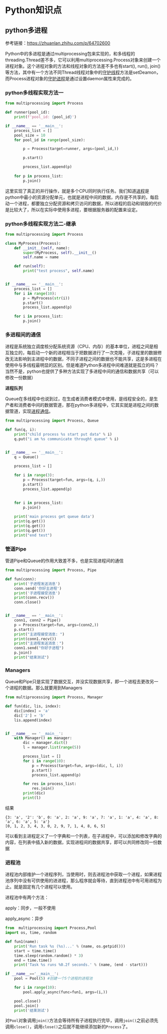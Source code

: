 # Python知识点

## python多进程

参考链接：https://zhuanlan.zhihu.com/p/64702600

Python中的多进程是通过multiprocessing包来实现的，和多线程的threading.Thread差不多，它可以利用multiprocessing.Process对象来创建一个进程对象。这个进程对象的方法和线程对象的方法差不多也有start(), run(), join()等方法，其中有一个方法不同Thread线程对象中的[守护线程](https://zhida.zhihu.com/search?content_id=102507664&content_type=Article&match_order=1&q=守护线程&zhida_source=entity)方法是setDeamon，而Process进程对象的[守护进程](https://zhida.zhihu.com/search?content_id=102507664&content_type=Article&match_order=1&q=守护进程&zhida_source=entity)是通过设置daemon属性来完成的。

### **python多线程实现方法一**

```python
from multiprocessing import Process

def runner(pool_id):
    print(f'pool_id: {pool_id}')

if __name__ == '__main__':
    process_list = []
    pool_size = 10
    for pool_id in range(pool_size):

        p = Process(target=runner, args=(pool_id,))

        p.start()

        process_list.append(p)
    
    for p in process_list:
        p.join()

```

这里实现了真正的并行操作，就是多个CPU同时执行任务。我们知道[进程](https://zhida.zhihu.com/search?content_id=102507664&content_type=Article&match_order=20&q=进程&zhida_source=entity)是python中最小的资源分配单元，也就是进程中间的数据，内存是不共享的，每启动一个进程，都要独立分配资源和拷贝访问的数据，所以进程的启动和销毁的代价是比较大了，所以在实际中使用多进程，要根据服务器的配置来设定。

### **python多线程实现方法二-继承**

```python
from multiprocessing import Process

class MyProcess(Process):
    def __init__(self, name):
        super(MyProcess, self).__init__()
        self.name = name

    def run(self):
        print("test process", self.name)


if __name__ == '__main__':
    process_list = []
    for i in range(10):
        p = MyProcess(str(i))
        p.start()
        process_list.append(p)

    for i in process_list:
        p.join()
```

### **多进程间的通信**

进程是系统独立调度核分配系统资源（CPU、内存）的基本单位，进程之间是相互独立的，每启动一个新的进程相当于把数据进行了一次克隆，子进程里的数据修改无法影响到主进程中的数据，不同子进程之间的数据也不能共享，这是多进程在使用中与多线程最明显的区别。但是难道Python多进程中间难道就是孤立的吗？当然不是，python也提供了多种方法实现了多进程中间的通信和数据共享（可以修改一份数据）

**进程队列**

Queue在多线程中也说到过，在生成者消费者模式中使用，是线程安全的，是生产者和消费者中间的数据管道，那在python多进程中，它其实就是进程之间的数据管道，实现[进程通信](https://zhida.zhihu.com/search?content_id=102507664&content_type=Article&match_order=1&q=进程通信&zhida_source=entity)。

```python
from multiprocessing import Process, Queue

def fun(q, i):
    print("child process %s start put data" % i)
    q.put("i am %s communicate throught queue" % i)


if __name__ == '__main__':
    q = Queue()

    process_list = []
    
    for i in range(3):
        p = Process(target=fun, args=(q, i,))
        p.start()
        process_list.append(p)

    
    for i in process_list:
        p.join()
    
    print('main process get queue data')
    print(q.get())
    print(q.get())
    print(q.get())
    print("end test")
```

### **管道Pipe**

管道Pipe和Queue的作用大致差不多，也是实现进程间的通信

```python
from multiprocessing import Process, Pipe

def fun(conn):
    print('子进程发送消息')
    conn.send('你好主进程')
    print('子进程接受消息')
    print(conn.recv())
    conn.close()


if __name__ == '__main__':
    conn1, conn2 = Pipe()
    p = Process(target=fun, args=(conn2,))
    p.start()
    print("主进程接受消息: ")
    print(conn1.recv())
    print("主进程发送消息：")
    conn1.send("你好子进程")
    p.join()
    print("结束测试")

```

### **Managers**

Queue和Pipe只是实现了数据交互，并没实现数据共享，即一个进程去更改另一个进程的数据。那么就要用到Managers

```python
from multiprocessing import Process, Manager

def fun(dic, lis, index):
    dic[index] = 'a'
    dic['2'] = 'b'
    lis.append(index)


if __name__ == '__main__':
    with Manager() as manager:
        dic = manager.dict()
        l = manager.list(range(5))

        process_list = [] 
        for i in range(10):
            p = Process(target=fun, args=(dic, l, i))
            p.start()
            process_list.append(p)

        for res in process_list:
            res.join()
        print(dic)
        print(l)
```

结果

```shell
{3: 'a', '2': 'b', 0: 'a', 2: 'a', 9: 'a', 7: 'a', 1: 'a', 4: 'a', 8: 'a', 6: 'a', 5: 'a'}
[0, 1, 2, 3, 4, 3, 0, 2, 9, 7, 1, 4, 8, 6, 5]
```

可以看到主进程定义了一个字典和一个列表，在子进程中，可以添加和修改字典的内容，在列表中插入新的数据，实现进程间的数据共享，即可以共同修改同一份数据

### 进程池

进程池内部维护一个进程序列，当使用时，则去进程池中获取一个进程，如果进程池序列中没有可供使用的进进程，那么程序就会等待，直到进程池中有可用进程为止。就是固定有几个进程可以使用。

进程池中有两个方法：

apply：同步，一般不使用

apply_async：异步

```python
from  multiprocessing import Process,Pool
import os, time, random

def fun1(name):
    print('Run task %s (%s)...' % (name, os.getpid()))
    start = time.time()
    time.sleep(random.random() * 3)
    end = time.time()
    print('Task %s runs %0.2f seconds.' % (name, (end - start)))

if __name__=='__main__':
    pool = Pool(5) #创建一个5个进程的进程池

    for i in range(10):
        pool.apply_async(func=fun1, args=(i,))

    pool.close()
    pool.join()
    print('结束测试')
```

对`Pool`对象调用`join()`方法会等待所有子进程执行完毕，调用`join()`之前必须先调用`close()`，调用`close()`之后就不能继续添加新的`Process`了。

